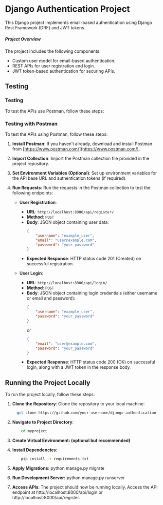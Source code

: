 # Django Authentication Project

This Django project implements email-based authentication using Django Rest Framework (DRF) and JWT tokens.

##### Project Overview

The project includes the following components:
- Custom user model for email-based authentication.
- REST APIs for user registration and login.
- JWT token-based authentication for securing APIs.

## Testing

### Testing

To test the APIs use Postman, follow these steps:
### Testing with Postman

To test the APIs using Postman, follow these steps:

1. **Install Postman**: If you haven't already, download and install Postman from [https://www.postman.com/](https://www.postman.com/).

2. **Import Collection**: Import the Postman collection file provided in the project repository.

3. **Set Environment Variables (Optional)**: Set up environment variables for the API base URL and authentication tokens (if required).

4. **Run Requests**: Run the requests in the Postman collection to test the following endpoints:

    - **User Registration**:
        - **URL**: `http://localhost:8000/api/register/`
        - **Method**: `POST`
        - **Body**: JSON object containing user data:
            ```json
            {
                "username": "example_user",
                "email": "user@example.com",
                "password": "your_password"
            }
            ```
        - **Expected Response**: HTTP status code 201 (Created) on successful registration.

    - **User Login**:
        - **URL**: `http://localhost:8000/api/login/`
        - **Method**: `POST`
        - **Body**: JSON object containing login credentials (either username or email and password):
            ```json
            {
                "username": "example_user",
                "password": "your_password"
            }
            ```
            or
            ```json
            {
                "email": "user@example.com",
                "password": "your_password"
            }
            ```
        - **Expected Response**: HTTP status code 200 (OK) on successful login, along with a JWT token in the response body.



## Running the Project Locally

To run the project locally, follow these steps:

1. **Clone the Repository**: Clone the repository to your local machine:

   ```bash
     git clone https://github.com/your-username/django-authentication-project.git
   
2. **Navigate to Project Directory**:
    ```bash
        cd myproject
    
4. **Create Virtual Environment: (optional but recommended)**
5. **Install Dependencies**:
    ```bash
        pip install -r requirements.txt
   
7. **Apply Migrations:**
    python manage.py migrate

8. **Run Development Server:**
    python manage.py runserver

8. **Access APIs**:
The project should now be running locally. Access the API endpoint at http://localhost:8000/api/login or http://localhost:8000/api/register.

